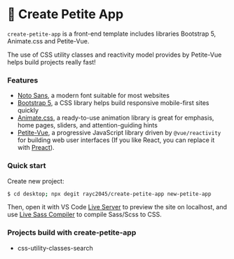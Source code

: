 # 🤘 Create Petite App

`create-petite-app` is a front-end template includes libraries Bootstrap 5, Animate.css and Petite-Vue.

The use of CSS utility classes and reactivity model provides by Petite-Vue helps build projects really fast!

### Features

- [Noto Sans](https://fonts.google.com/noto/specimen/Noto+Sans), a modern font suitable for most websites
- [Bootstrap 5](https://getbootstrap.com/), a CSS library helps build responsive mobile-first sites quickly
- [Animate.css](https://animate.style/), a ready-to-use animation library is great for emphasis, home pages, sliders, and attention-guiding hints
- [Petite-Vue](https://github.com/vuejs/petite-vue), a progressive
JavaScript library driven by `@vue/reactivity` for building web user interfaces (If you like React, you can replace it with [Preact](https://preactjs.com/)).

### Quick start

Create new project:

```bash
$ cd desktop; npx degit rayc2045/create-petite-app new-petite-app
```

Then, open it with VS Code [Live Server](https://marketplace.visualstudio.com/items?itemName=ritwickdey.LiveServer) to preview the site on localhost, and use [Live Sass Compiler](https://marketplace.visualstudio.com/items?itemName=ritwickdey.live-sass) to compile Sass/Scss to CSS.

### Projects build with create-petite-app

- css-utility-classes-search